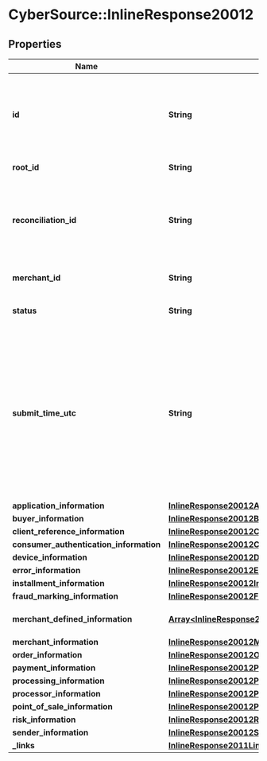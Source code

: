 # CyberSource::InlineResponse20012

## Properties
Name | Type | Description | Notes
------------ | ------------- | ------------- | -------------
**id** | **String** | An unique identification number assigned by CyberSource to identify the submitted request. | [optional] 
**root_id** | **String** | Payment Request Id | [optional] 
**reconciliation_id** | **String** | The reconciliation id for the submitted transaction. This value is not returned for all processors.  | [optional] 
**merchant_id** | **String** | The description for this field is not available. | [optional] 
**status** | **String** | The status of the submitted transaction. | [optional] 
**submit_time_utc** | **String** | Time of request in UTC. &#x60;Format: YYYY-MM-DDThh:mm:ssZ&#x60;  Example 2016-08-11T22:47:57Z equals August 11, 2016, at 22:47:57 (10:47:57 p.m.). The T separates the date and the time. The Z indicates UTC.  | [optional] 
**application_information** | [**InlineResponse20012ApplicationInformation**](InlineResponse20012ApplicationInformation.md) |  | [optional] 
**buyer_information** | [**InlineResponse20012BuyerInformation**](InlineResponse20012BuyerInformation.md) |  | [optional] 
**client_reference_information** | [**InlineResponse20012ClientReferenceInformation**](InlineResponse20012ClientReferenceInformation.md) |  | [optional] 
**consumer_authentication_information** | [**InlineResponse20012ConsumerAuthenticationInformation**](InlineResponse20012ConsumerAuthenticationInformation.md) |  | [optional] 
**device_information** | [**InlineResponse20012DeviceInformation**](InlineResponse20012DeviceInformation.md) |  | [optional] 
**error_information** | [**InlineResponse20012ErrorInformation**](InlineResponse20012ErrorInformation.md) |  | [optional] 
**installment_information** | [**InlineResponse20012InstallmentInformation**](InlineResponse20012InstallmentInformation.md) |  | [optional] 
**fraud_marking_information** | [**InlineResponse20012FraudMarkingInformation**](InlineResponse20012FraudMarkingInformation.md) |  | [optional] 
**merchant_defined_information** | [**Array&lt;InlineResponse20012MerchantDefinedInformation&gt;**](InlineResponse20012MerchantDefinedInformation.md) | The description for this field is not available. | [optional] 
**merchant_information** | [**InlineResponse20012MerchantInformation**](InlineResponse20012MerchantInformation.md) |  | [optional] 
**order_information** | [**InlineResponse20012OrderInformation**](InlineResponse20012OrderInformation.md) |  | [optional] 
**payment_information** | [**InlineResponse20012PaymentInformation**](InlineResponse20012PaymentInformation.md) |  | [optional] 
**processing_information** | [**InlineResponse20012ProcessingInformation**](InlineResponse20012ProcessingInformation.md) |  | [optional] 
**processor_information** | [**InlineResponse20012ProcessorInformation**](InlineResponse20012ProcessorInformation.md) |  | [optional] 
**point_of_sale_information** | [**InlineResponse20012PointOfSaleInformation**](InlineResponse20012PointOfSaleInformation.md) |  | [optional] 
**risk_information** | [**InlineResponse20012RiskInformation**](InlineResponse20012RiskInformation.md) |  | [optional] 
**sender_information** | [**InlineResponse20012SenderInformation**](InlineResponse20012SenderInformation.md) |  | [optional] 
**_links** | [**InlineResponse2011Links**](InlineResponse2011Links.md) |  | [optional] 


